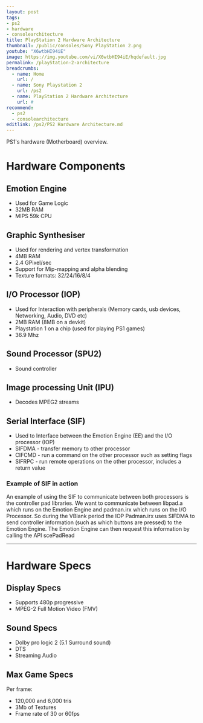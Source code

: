 ```yaml
---
layout: post
tags: 
- ps2
- hardware
- consolearchitecture
title: PlayStation 2 Hardware Architecture
thumbnail: /public/consoles/Sony PlayStation 2.png
youtube: "X6wtbHI94iE"
image: https://img.youtube.com/vi/X6wtbHI94iE/hqdefault.jpg
permalink: /playStation-2-architecture
breadcrumbs:
  - name: Home
    url: /
  - name: Sony Playstation 2
    url: /ps2
  - name: PlayStation 2 Hardware Architecture
    url: #
recommend: 
  - ps2
  - consolearchitecture
editlink: /ps2/PS2 Hardware Architecture.md
---
```

PS1's hardware (Motherboard) overview. 

# Hardware Components

## Emotion Engine
* Used for Game Logic
* 32MB RAM
* MIPS 59k CPU

## Graphic Synthesiser
* Used for rendering and vertex transformation
* 4MB RAM
* 2.4 GPixel/sec
* Support for Mip-mapping and alpha blending
* Texture formats: 32/24/16/8/4

## I/O Processor (IOP)
* Used for Interaction with peripherals (Memory cards, usb devices, Networking, Audio, DVD etc)
* 2MB RAM (8MB on a devkit)
* Playstation 1 on a chip (used for playing PS1 games)
* 36.9 Mhz

## Sound Processor (SPU2)
* Sound controller

## Image processing Unit (IPU)
* Decodes MPEG2 streams

## Serial Interface (SIF)
* Used to Interface between the Emotion Engine (EE) and the I/O processor (IOP)
* SIFDMA - transfer memory to other processor
* CIFCMD - run a command on the other processor such as setting flags
* SIFRPC - run remote operations on the other processor, includes a return value

### Example of SIF in action
An example of using the SIF to communicate between both processors is the controller pad libraries. We want to communicate between libpad.a which runs on the Emotion Engine and padman.irx which runs on the I/O Processor.
So during the VBlank period the IOP Padman.irx uses SIFDMA to send controller information (such as which buttons are pressed) to the Emotion Engine.
The Emotion Engine can then request this information by calling the API scePadRead

---

# Hardware Specs

## Display Specs
 - Supports 480p progressive
 - MPEG-2 Full Motion Video (FMV)
 
## Sound Specs
- Dolby pro logic 2 (5.1 Surround sound)
- DTS
- Streaming Audio

## Max Game Specs
Per frame:
 - 120,000 and 6,000 tris
 - 3Mb of Textures 
 - Frame rate of 30 or 60fps

 
 


